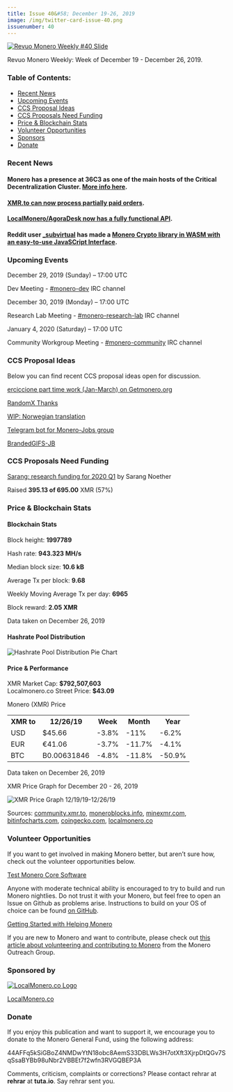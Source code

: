 ```yaml
---
title: Issue 40&#58; December 19-26, 2019
image: /img/twitter-card-issue-40.png
issuenumber: 40
---
```

[<img src="/img/img-issue40.png" alt="Revuo Monero Weekly #40 Slide" class="img-lead">](/issue-40.html)

<p class="text-lead">Revuo Monero Weekly: Week of December 19 - December 26, 2019.</p>
<!--more-->

<h3>Table of Contents:</h3>
<ul class="contents">
    <li><a href="#news">Recent News</a></li>
    <li><a href="#events">Upcoming Events</a></li>
    <li><a href="#ideas">CCS Proposal Ideas</a></li>
    <li><a href="#proposals">CCS Proposals Need Funding</a></li>
    <li><a href="#stats">Price & Blockchain Stats</a></li>
    <li><a href="#volunteer">Volunteer Opportunities</a></li>
    <li><a href="#sponsor">Sponsors</a></li>
    <li><a href="#donate">Donate</a></li>
</ul>

<h3 id="news">Recent News</h3>

<div class="newsbyte">
    <h4>Monero has a presence at 36C3 as one of the main hosts of the Critical Decentralization Cluster. <a href="https://www.reddit.com/r/Monero/comments/efuoxq/monero_at_the_36c3_chaos_communication_congress/" target="_blank">More info here</a>.
    </h4>
</div>

<div class="newsbyte">
    <h4><a href="https://www.reddit.com/r/Monero/comments/edcm03/xmrto_can_now_process_partially_paid_orders/" target="_blank">XMR.to can now process partially paid orders</a>.
    </h4>
</div>

<div class="newsbyte">
    <h4><a href="https://www.reddit.com/r/Monero/comments/ed8lhr/localmoneroagoradesk_now_has_a_fully_functional/" target="_blank">LocalMonero/AgoraDesk now has a fully functional API</a>.
    </h4>
</div>

<div class="newsbyte">
    <h4>Reddit user <a href="https://www.reddit.com/user/_survirtual" target="_blank">_subvirtual</a> has made a <a href="https://www.reddit.com/r/Monero/comments/eeue4g/this_might_be_useful_to_someone_here_i_compiled/" target="_blank">Monero Crypto library in WASM with an easy-to-use JavaSCript Interface</a>.
    </h4>
</div>

<h3 id="events">Upcoming Events</h3>

<div class="event">
    <p class="date" markdown="1">December 29, 2019 (Sunday) – 17:00 UTC</p>
    <p markdown="1">Dev Meeting - <a href="irc://chat.freenode.net/#monero-dev" target="_blank">#monero-dev</a> IRC channel</p>
</div>

<div class="event">
    <p class="date" markdown="1">December 30, 2019 (Monday) – 17:00 UTC</p>
    <p markdown="1">Research Lab Meeting - <a href="irc://chat.freenode.net/#monero-research-lab" target="_blank">#monero-research-lab</a> IRC channel</p>
</div>

<div class="event">
    <p class="date" markdown="1">January 4, 2020 (Saturday) – 17:00 UTC</p>
    <p markdown="1">Community Workgroup Meeting - <a href="irc://chat.freenode.net/#monero-community" target="_blank">#monero-community</a> IRC channel</p>
</div>

<h3 id="ideas">CCS Proposal Ideas</h3>

<p>Below you can find recent CCS proposal ideas open for discussion.</p>

<div class="proposal">
<p><a href="https://repo.getmonero.org/monero-project/ccs-proposals/merge_requests/111" target="_blank">erciccione part time work (Jan-March) on Getmonero.org</a></p>
</div>

<div class="proposal">
<p><a href="https://repo.getmonero.org/monero-project/ccs-proposals/merge_requests/107" target="_blank">RandomX Thanks</a></p>
</div>

<div class="proposal">
<p><a href="https://repo.getmonero.org/monero-project/ccs-proposals/merge_requests/102" target="_blank">WIP: Norwegian translation</a></p>
</div>

<div class="proposal">
<p><a href="https://repo.getmonero.org/monero-project/ccs-proposals/merge_requests/91" target="_blank">Telegram bot for Monero-Jobs group</a></p>
</div>

<div class="proposal">
<p><a href="https://repo.getmonero.org/monero-project/ccs-proposals/merge_requests/88" target="_blank">BrandedGIFS-JB</a></p>
</div>

<h3 id="proposals">CCS Proposals Need Funding</h3>

<div class="proposal">
    <p><a href="https://ccs.getmonero.org/proposals/sarang-2020-q1.html" target="_blank">Sarang: research funding for 2020 Q1</a> by Sarang Noether</p>
    <p>Raised <b>395.13 of 695.00</b> XMR (57%)</p>
</div>

<h3 id="stats">Price & Blockchain Stats</h3>

<h4 class="stat">Blockchain Stats</h4>

<div class="bcstats">
    <p>Block height: <b>1997789</b></p>
    <p>Hash rate: <b>943.323 MH/s</b></p>
    <p>Median block size: <b>10.6 kB</b></p>
    <p>Average Tx per block: <b>9.68</b></p>
    <p>Weekly Moving Average Tx per day: <b>6965</b></p>
    <p>Block reward: <b>2.05 XMR</b></p>
</div>
<p class="note">Data taken on December 26, 2019</p>

<h4 class="stat">Hashrate Pool Distribution</h4>
<p><img src="/img/hashrate-pool-distribution-1226.png" alt="Hashrate Pool Distribution Pie Chart"/></p>

<h4 class="stat">Price & Performance</h4>

<div class="price-intro">XMR Market Cap: <b>$792,507,603</b><br>Localmonero.co Street Price: <b>$43.09</b></div>

<p class="table-title">Monero (XMR) Price</p>
<table class="price-table">
  <tr class="row1">
    <th>XMR to</th>
    <th>12/26/19</th>
    <th>Week</th>
    <th>Month</th>
    <th>Year</th>
  </tr>
  <tr>
    <td data-th="XMR to">USD</td>
    <td data-th="12/26/19">$45.66</td>
    <td data-th="Week" class="red">-3.8%</td>
    <td data-th="Month" class="red">-11%</td>
    <td data-th="Year" class="red">-6.2%</td>
  </tr>
  <tr class="row3">
    <td data-th="XMR to">EUR</td>
    <td data-th="12/26/19">€41.06</td>
    <td data-th="Week" class="red">-3.7%</td>
    <td data-th="Month" class="red">-11.7%</td>
    <td data-th="Year" class="red">-4.1%</td>
  </tr>
  <tr>
    <td data-th="XMR to">BTC</td>
    <td data-th="12/26/19">B0.00631846</td>
    <td data-th="Week" class="red">-4.8%</td>
    <td data-th="Month" class="red">-11.8%</td>
    <td data-th="Year" class="red">-50.9%</td>
  </tr>
</table>
<p class="note">Data taken on December 26, 2019</p>

<p class="table-title">XMR Price Graph for December 20 - 26, 2019</p>

![XMR Price Graph 12/19/19-12/26/19](/img/weekly-chart-1226.png "XMR Price Graph 12/19/19-12/26/19") 

Sources: <a href="https://community.xmr.to/explorer/mainnet/" target="_blank">community.xmr.to</a>, <a href="https://moneroblocks.info/stats/transaction-stats" target="_blank">moneroblocks.info</a>, <a href="https://minexmr.com/pools.html" target="_blank">minexmr.com</a>, <a href="https://bitinfocharts.com/monero/" target="_blank">bitinfocharts.com</a>, <a href="https://www.coingecko.com/" target="_blank">coingecko.com</a>, <a href="https://localmonero.co/" target="_blank">localmonero.co</a>

<h3 id="volunteer">Volunteer Opportunities</h3>

<p>If you want to get involved in making Monero better, but aren’t sure how, check out the volunteer opportunities below.</p>

<div class="newsbyte">
    <p class="date"><a href="https://github.com/monero-project/monero" target="_blank">Test Monero Core Software</a></p>
    <p>Anyone with moderate technical ability is encouraged to try to build and run Monero nightlies. Do not trust it with your Monero, but feel free to open an Issue on Github as problems arise. Instructions to build on your OS of choice can be found <a href="https://github.com/monero-project/monero#compiling-monero-from-source" target="_blank">on GitHub</a>. </p>
</div>

<div class="newsbyte">
    <p class="date"><a href="https://github.com/monero-project/monero" target="_blank">Getting Started with Helping Monero</a></p>
    <p>If you are new to Monero and want to contribute, please check out <a href="https://www.monerooutreach.org/stories/getting-started-helping-monero.php" target="_blank">this article about volunteering and contributing to Monero</a> from the Monero Outreach Group. </p>
</div>

<h3 id="sponsor">Sponsored by</h3>

<p><a href="https://localmonero.co/" target="_blank"><img src="/img/localmonero-logo.png" alt="LocalMonero.co Logo" class="localmonero"></a></p>

<p class="text-center"><a href="https://localmonero.co/" target="_blank">LocalMonero.co</a></p>

<h3 id="donate">Donate</h3>

<p markdown="1">If you enjoy this publication and want to support it, we encourage you to donate to the Monero General Fund, using the following address:</p>

<p class="address" markdown="1">44AFFq5kSiGBoZ4NMDwYtN18obc8AemS33DBLWs3H7otXft3XjrpDtQGv7SqSsaBYBb98uNbr2VBBEt7f2wfn3RVGQBEP3A</p>

<!--p><a href="monero:44AFFq5kSiGBoZ4NMDwYtN18obc8AemS33DBLWs3H7otXft3XjrpDtQGv7SqSsaBYBb98uNbr2VBBEt7f2wfn3RVGQBEP3A" class="qr"><img src="/img/donate-monero.png"></a></p-->

Comments, criticism, complaints or corrections? Please contact rehrar at **rehrar** at **tuta.io**. Say rehrar sent you.